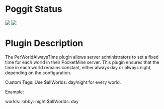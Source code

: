 # Poggit Status
[![](https://poggit.pmmp.io/shield.state/PerWorldAlwaysTime)](https://poggit.pmmp.io/p/PerWorldAlwaysTime)
<a href="https://poggit.pmmp.io/p/PerWorldAlwaysTime"><img src="https://poggit.pmmp.io/shield.state/PerWorldAlwaysTime"></a>

# Plugin Description
The PerWorldAlwaysTime plugin allows server administrators to set a fixed time for each world in their PocketMine server. This plugin ensures that the time in each world remains constant, either always day or always night, depending on the configuration.

Custom Tags: Use $allWorlds: day/night for every world.

Example:

worlds: lobby: night $allWorlds: day
